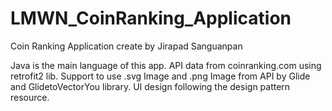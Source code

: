 # LMWN_CoinRanking_Application
Coin Ranking Application create by Jirapad Sanguanpan

Java is the main language of this app. 
API data from coinranking.com using retrofit2 lib. 
Support to use .svg Image and .png Image from API by Glide and GlidetoVectorYou library. 
UI design following the design pattern resource.
